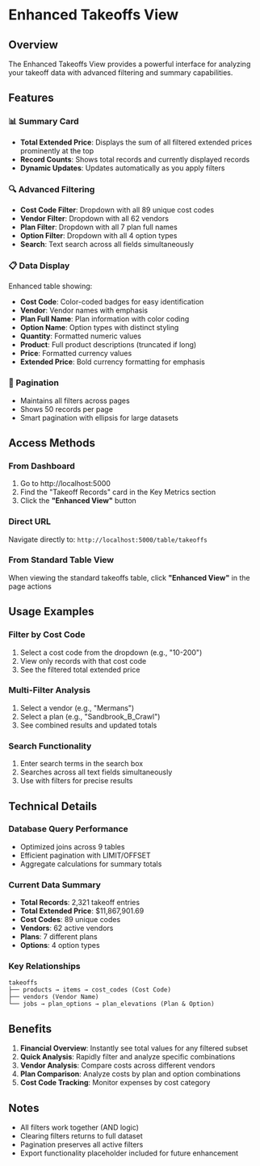 # Enhanced Takeoffs View

## Overview
The Enhanced Takeoffs View provides a powerful interface for analyzing your takeoff data with advanced filtering and summary capabilities.

## Features

### 📊 Summary Card
- **Total Extended Price**: Displays the sum of all filtered extended prices prominently at the top
- **Record Counts**: Shows total records and currently displayed records
- **Dynamic Updates**: Updates automatically as you apply filters

### 🔍 Advanced Filtering
- **Cost Code Filter**: Dropdown with all 89 unique cost codes
- **Vendor Filter**: Dropdown with all 62 vendors
- **Plan Filter**: Dropdown with all 7 plan full names
- **Option Filter**: Dropdown with all 4 option types
- **Search**: Text search across all fields simultaneously

### 📋 Data Display
Enhanced table showing:
- **Cost Code**: Color-coded badges for easy identification
- **Vendor**: Vendor names with emphasis
- **Plan Full Name**: Plan information with color coding
- **Option Name**: Option types with distinct styling
- **Quantity**: Formatted numeric values
- **Product**: Full product descriptions (truncated if long)
- **Price**: Formatted currency values
- **Extended Price**: Bold currency formatting for emphasis

### 🔄 Pagination
- Maintains all filters across pages
- Shows 50 records per page
- Smart pagination with ellipsis for large datasets

## Access Methods

### From Dashboard
1. Go to http://localhost:5000
2. Find the "Takeoff Records" card in the Key Metrics section
3. Click the **"Enhanced View"** button

### Direct URL
Navigate directly to: `http://localhost:5000/table/takeoffs`

### From Standard Table View
When viewing the standard takeoffs table, click **"Enhanced View"** in the page actions

## Usage Examples

### Filter by Cost Code
1. Select a cost code from the dropdown (e.g., "10-200")
2. View only records with that cost code
3. See the filtered total extended price

### Multi-Filter Analysis
1. Select a vendor (e.g., "Mermans")
2. Select a plan (e.g., "Sandbrook_B_Crawl")
3. See combined results and updated totals

### Search Functionality
1. Enter search terms in the search box
2. Searches across all text fields simultaneously
3. Use with filters for precise results

## Technical Details

### Database Query Performance
- Optimized joins across 9 tables
- Efficient pagination with LIMIT/OFFSET
- Aggregate calculations for summary totals

### Current Data Summary
- **Total Records**: 2,321 takeoff entries
- **Total Extended Price**: $11,867,901.69
- **Cost Codes**: 89 unique codes
- **Vendors**: 62 active vendors
- **Plans**: 7 different plans
- **Options**: 4 option types

### Key Relationships
```
takeoffs
├── products → items → cost_codes (Cost Code)
├── vendors (Vendor Name)
└── jobs → plan_options → plan_elevations (Plan & Option)
```

## Benefits

1. **Financial Overview**: Instantly see total values for any filtered subset
2. **Quick Analysis**: Rapidly filter and analyze specific combinations
3. **Vendor Analysis**: Compare costs across different vendors
4. **Plan Comparison**: Analyze costs by plan and option combinations
5. **Cost Code Tracking**: Monitor expenses by cost category

## Notes
- All filters work together (AND logic)
- Clearing filters returns to full dataset
- Pagination preserves all active filters
- Export functionality placeholder included for future enhancement
